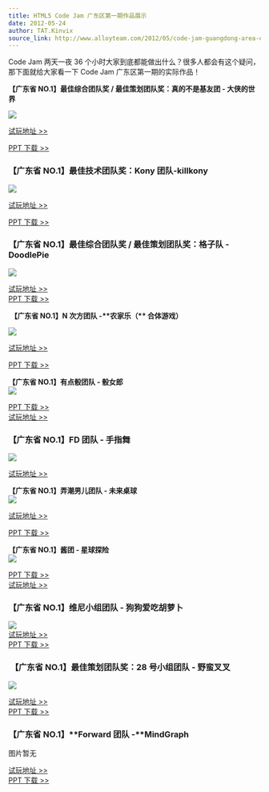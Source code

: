 ```yaml
---
title: HTML5 Code Jam 广东区第一期作品展示
date: 2012-05-24
author: TAT.Kinvix
source_link: http://www.alloyteam.com/2012/05/code-jam-guangdong-area-of-work-show/
---
```


Code Jam 两天一夜 36 个小时大家到底都能做出什么？很多人都会有这个疑问，那下面就给大家看一下 Code Jam 广东区第一期的实际作品！

**【广东省 NO.1】最佳综合团队奖 / 最佳策划团队奖：真的不是基友团 - 大侠的世界**

[![](http://www.alloyteam.com/wp-content/uploads/auto_save_image/2012/05/053957Mkr.jpg)](http://album.sina.com.cn/pic/71ec5295tbc3658f95161)

[试玩地址 >>](http://heroes.github.com/world-of-heroes/stable/)

[PPT 下载 >>](http://vdisk.weibo.com/s/3PJbh)

### **【广东省 NO.1】最佳技术团队奖：Kony 团队**-**killkony**

[![](http://www.alloyteam.com/wp-content/uploads/auto_save_image/2012/05/053959DkP.jpg)](http://album.sina.com.cn/pic/71ec5295tbc3658eec3aa)

[试玩地址 >>](http://killkony.sinaapp.com/)

[PPT 下载 >>](http://vdisk.weibo.com/s/3PJ9C)

### **【广东省 NO.1】最佳综合团队奖 / 最佳策划团队奖：格子队 - DoodlePie**

[![](http://www.alloyteam.com/wp-content/uploads/auto_save_image/2012/05/054000K30.jpg)](http://album.sina.com.cn/pic/71ec5295tbc36590515ea)

[试玩地址 >>  
](http://doodlepie.zhaojie.me/)[PPT 下载 >>](http://vdisk.weibo.com/s/3PJcp)

 **【广东省 NO.1】N 次方团队 -\*\***农家乐（\***\* 合体游戏）**

[![](http://www.alloyteam.com/wp-content/uploads/auto_save_image/2012/05/054001CUr.jpg)](http://album.sina.com.cn/pic/71ec5295tbc365903d723)

[试玩地址 >>](http://html5vega.sinaapp.com/)

[PPT 下载 >>](http://vdisk.weibo.com/s/3PJcE)

**【广东省 NO.1】有点骰团队 - 骰女郎**  
[![](http://www.alloyteam.com/wp-content/uploads/auto_save_image/2012/05/054003y1H.jpg)](http://album.sina.com.cn/pic/71ec5295tbc36591123ae)

[PPT 下载 >>  
](http://vdisk.weibo.com/s/3xWH8)[试玩地址 >>](http://html5codejam26.sinaapp.com/game.html)

### **【广东省 NO.1】FD 团队 - 手指舞**

[![](http://www.alloyteam.com/wp-content/uploads/auto_save_image/2012/05/054005VKy.jpg)](http://album.sina.com.cn/pic/71ec5295tbc3659101622)

[试玩地址 >>](http://shouzhiwu.sinaapp.com/)

**【广东省 NO.1】弄潮男儿团队 - 未来桌球**  
[![](http://www.alloyteam.com/wp-content/uploads/auto_save_image/2012/05/054006vTO.jpg)](http://album.sina.com.cn/pic/71ec5295tbc3659232d78)

[试玩地址 >>](http://deskball.sinaapp.com/)

[PPT 下载 >>](http://vdisk.weibo.com/s/3PJdr)

**【广东省 NO.1】酱团 - 星球探险**  
[![](http://www.alloyteam.com/wp-content/uploads/auto_save_image/2012/05/054007dwv.jpg)](http://album.sina.com.cn/pic/71ec5295tbc3659289a52)

[PPT 下载 >>  
](http://vdisk.weibo.com/s/3xWH-)[试玩地址 >>](http://tryhtml5.sinaapp.com/jam/)

### **【广东省 NO.1】维尼小组团队 - 狗狗爱吃胡萝卜**

[![](http://www.alloyteam.com/wp-content/uploads/auto_save_image/2012/05/054009gGX.jpg)](http://album.sina.com.cn/pic/71ec5295gbc43aace61d8)  
[试玩地址 >>  
](http://1.weinidogs.sinaapp.com/)[PPT 下载 >>](http://vdisk.weibo.com/s/3PJaa)

###  **【广东省 NO.1】最佳策划团队奖：28 号小组团队 - 野蛮叉叉**

[![](http://www.alloyteam.com/wp-content/uploads/auto_save_image/2012/05/054011ePs.jpg)](http://album.sina.com.cn/pic/71ec5295tbc36592e1e00)

[试玩地址 >>  
](http://chayu.sinaapp.com/)[PPT 下载 >>](http://vdisk.weibo.com/s/3PJe6)

### **【广东省 NO.1】\*\***Forward 团队 -\***\*MindGraph**

图片暂无

[试玩地址 >>  
](http://mind.my.phpcloud.com/)[PPT 下载 >>](http://vdisk.weibo.com/s/3PJ9Q)